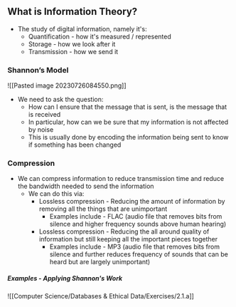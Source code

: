 ## What is Information Theory?
- The study of digital information, namely it's:
	- Quantification - how it's measured / represented
	- Storage - how we look after it
	- Transmission - how we send it

### Shannon’s Model

![[Pasted image 20230726084550.png]]


- We need to ask the question:
	- How can I ensure that the message that is sent, is the message that is received
	- In particular, how can we be sure that my information is not affected by noise
	- This is usually done by encoding the information being sent to know if something has been changed

### Compression
- We can compress information to reduce transmission time and reduce the bandwidth needed to send the information
	- We can do this via:
		- Lossless compression - Reducing the amount of information by removing all the things that are unimportant
			- Examples include - FLAC (audio file that removes bits from silence and higher frequency sounds above human hearing)
		- Lossless compression - Reducing the all around quality of information but still keeping all the important pieces together
			- Examples include - MP3 (audio file that removes bits from silence and further reduces frequency of sounds that can be heard but are largely unimportant)

##### Examples - Applying Shannon's Work

![[Computer Science/Databases & Ethical Data/Exercises/2.1.a]]



